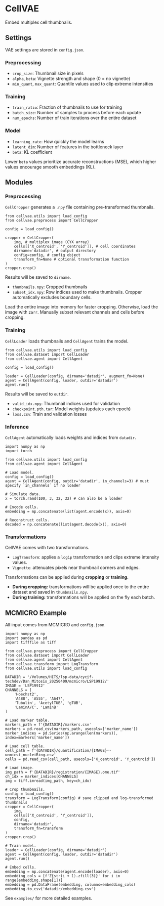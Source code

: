 # CellVAE

Embed multiplex cell thumbnails.

## Settings

VAE settings are stored in `config.json`.

### Preprocessing

* `crop_size`: Thumbnail size in pixels
* `alpha`, `beta`: Vignette strength and shape (0 = no vignette)
* `min_quant`, `max_quant`: Quantile values used to clip extreme intensities

### Training

* `train_ratio`: Fraction of thumbnails to use for training
* `batch_size`: Number of samples to process before each update
* `num_epochs`: Number of train iterations over the entire dataset

### Model

* `learning_rate`: How quickly the model learns
* `latent_dim`: Number of features in the bottleneck layer
* `beta`: KL coefficient

Lower `beta` values prioritize accurate reconstructions (MSE), which higher values encourage smooth embeddings (KL).

## Modules

### Preprocessing

`CellCropper` generates a `.npy` file containing pre-transformed thumbnails.

```
from cellvae.utils import load_config
from cellvae.preprocess import CellCropper

config = load_config()

cropper = CellCropper(
    img, # multiplex image (CYX array)
    cells[['X_centroid', 'Y_centroid']], # cell coordinates
    dirname='datadir', # output directory
    config=config, # config object
    transform_fn=None # optional transformation function
)
cropper.crop()
```

Results will be saved to `dirname`.

* `thumbnails.npy`: Cropped thumbnails
* `subset_idx.npy`: Row indices used to make thumbnails. Cropper automatically excludes boundary cells.

Load the entire image into memory for faster cropping. Otherwise, load the image with `zarr`. Manually subset relevant channels and cells before cropping.

### Training

`CellLoader` loads thumbnails and `CellAgent` trains the model.

```
from cellvae.utils import load_config
from cellvae.dataset import CellLoader
from cellvae.agent import CellAgent

config = load_config()

loader = CellLoader(config, dirname='datadir', augment_fn=None)
agent = CellAgent(config, loader, outdir='datadir')
agent.run()
```

Results will be saved to `outdir`.

* `valid_idx.npy`: Thumbnail indices used for validation
* `checkpoint.pth.tar`: Model weights (updates each epoch)
* `loss.csv`: Train and validation losses

### Inference

`CellAgent` automatically loads weights and indices from `datadir`.

```
import numpy as np
import torch

from cellvae.utils import load_config
from cellvae.agent import CellAgent

# Load model.
config = load_config()
agent = CellAgent(config, outdir='datadir', in_channels=3) # must specify `in_channels` if no loader

# Simulate data.
x = torch.rand(100, 3, 32, 32) # can also be a loader

# Encode cells.
embedding = np.concatenate(list(agent.encode(x)), axis=0)

# Reconstruct cells.
decoded = np.concatenate(list(agent.decode(x)), axis=0)
```

### Transformations

CellVAE comes with two transformations.

* `LogTransform`: applies a `log1p` transformation and clips extreme intensity values.
* `Vignette`: attenuates pixels near thumbnail corners and edges.

Transformations can be applied during __cropping__ or __training__.

* __During cropping:__ transformations will be applied once to the entire dataset and saved in `thumbnails.npy`.
* __During training:__ transformations will be applied on the fly each batch.

## MCMICRO Example

All input comes from MCMICRO and `config.json`.

```
import numpy as np
import pandas as pd
import tifffile as tiff

from cellvae.preprocess import CellCropper
from cellvae.dataset import CellLoader
from cellvae.agent import CellAgent
from cellvae.transform import LogTransform
from cellvae.utils import load_config

DATADIR = '/Volumes/HITS/lsp-data/cycif-techdev/Dan_Mitosis_20250409/mcmicro/LSP19912/'
IMAGE = 'LSP19912'
CHANNELS = [
    'Hoechst2',
    'A488', 'A555', 'A647',
    'Tubulin', 'AcetylTUB', 'gTUB',
    'LaminA/C', 'LaminB'
]

# Load marker table.
markers_path = f'{DATADIR}/markers.csv'
markers = pd.read_csv(markers_path, usecols=['marker_name'])
marker_indices = pd.Series(np.arange(len(markers)), index=markers['marker_name'])

# Load cell table.
cell_path = f'{DATADIR}/quantification/{IMAGE}--unmicst_nucleiRing.csv'
cells = pd.read_csv(cell_path, usecols=['X_centroid', 'Y_centroid'])

# Load image.
img_path = f'{DATADIR}/registration/{IMAGE}.ome.tif'
ch_idx = marker_indices[CHANNELS]
img = tiff.imread(img_path, key=ch_idx)

# Crop thumbnails.
config = load_config()
transform = LogTransform(config) # save clipped and log-transformed thumbnails
cropper = CellCropper(
    img,
    cells[['X_centroid', 'Y_centroid']],
    config,
    dirname='datadir',
    transform_fn=transform
)
cropper.crop()

# Train model.
loader = CellLoader(config, dirname='datadir')
agent = CellAgent(config, loader, outdir='datadir')
agent.run()

# Embed cells.
embedding = np.concatenate(agent.encode(loader), axis=0)
embedding_cols = [f'Z{str(i + 1).zfill(3)}' for i in range(embedding.shape[1])]
embedding = pd.DataFrame(embedding, columns=embedding_cols)
embedding.to_csv('datadir/embedding.csv')
```

See `examples/` for more detailed examples.